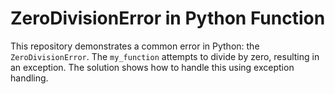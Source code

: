 # ZeroDivisionError in Python Function
This repository demonstrates a common error in Python: the `ZeroDivisionError`.  The `my_function` attempts to divide by zero, resulting in an exception. The solution shows how to handle this using exception handling.